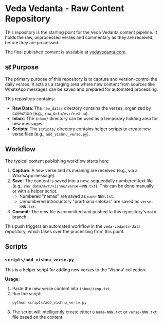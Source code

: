 # Veda Vedanta - Raw Content Repository

This repository is the starting point for the Veda Vedanta content pipeline. It holds the raw, unprocessed verses and commentary as they are received, before they are processed.

The final published content is available at [vedavedanta.com](https://vedavedanta.com).

## 🕉️ Purpose

The primary purpose of this repository is to capture and version-control the daily verses. It acts as a staging area where new content from sources like WhatsApp messages can be saved and prepared for automated processing.

This repository contains:
-   **Raw Data**: The `raw_data/` directory contains the verses, organized by collection (e.g., `raw_data/mvr/vishnu`).
-   **Inbox**: The `inbox/` directory can be used as a temporary holding area for new messages.
-   **Scripts**: The `scripts/` directory contains helper scripts to create new verse files (e.g., `add_vishnu_verse.py`).

## Workflow

The typical content publishing workflow starts here:

1.  **Capture**: A new verse and its meaning are received (e.g., via a WhatsApp message).
2.  **Save**: The content is saved into a new, sequentially numbered text file (e.g., `raw_data/mvr/vishnu/verse-NNN.txt`). This can be done manually or with a helper script.
    -   Numbered "namas" are saved as `name-NNN.txt`.
    -   Unnumbered introductory "prarthana shlokas" are saved as `verse-NNN.txt`.
3.  **Commit**: The new file is committed and pushed to this repository's `main` branch.

This push triggers an automated workflow in the `veda-vedanta-data` repository, which takes over the processing from this point.

## Scripts

### `scripts/add_vishnu_verse.py`

This is a helper script for adding new verses to the 'Vishnu' collection.

**Usage:**

1.  Paste the new verse content into `inbox/temp.txt`.
2.  Run the script:
    ```bash
    python scripts/add_vishnu_verse.py
    ```
3.  The script will intelligently create either a `name-NNN.txt` or `verse-NNN.txt` file based on the content.